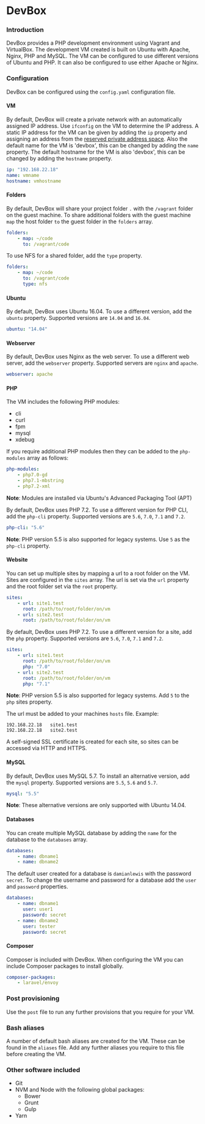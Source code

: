 # DevBox

### Introduction
DevBox provides a PHP development environment using Vagrant and VirtualBox. The development VM created is built on Ubuntu with Apache, Nginx, PHP and MySQL. The VM can be configured to use different versions of Ubuntu and PHP. It can also be configured to use either Apache or Nginx.


### Configuration
DevBox can be configured using the `config.yaml` configuration file.


#### VM
By default, DevBox will create a private network with an automatically assigned IP address. Use `ifconfig` on the VM to determine the IP address. A static IP address for the VM can be given by adding the `ip` property and assigning an address from the [reserved private address space](https://en.wikipedia.org/wiki/Private_network#Private_IPv4_address_spaces). Also the default name for the VM is 'devbox', this can be changed by adding the `name` property. The default hostname for the VM is also 'devbox', this can be changed by adding the `hostname` property.
```yaml
ip: "192.168.22.18"
name: vmname
hostname: vmhostname
```


#### Folders
By default, DevBox will share your project folder `.` with the `/vagrant` folder on the guest machine. To share additional folders with the guest machine `map` the host folder `to` the guest folder in the `folders` array.
```yaml
folders:
    - map: ~/code
      to: /vagrant/code
```

To use NFS for a shared folder, add the `type` property.
```yaml
folders:
    - map: ~/code
      to: /vagrant/code
      type: nfs
```


#### Ubuntu
By default, DevBox uses Ubuntu 16.04. To use a different version, add the `ubuntu` property. Supported versions are `14.04` and `16.04`. 
```yaml
ubuntu: "14.04"
```


#### Webserver
By default, DevBox uses Nginx as the web server. To use a different web server, add the `webserver` property. Supported servers are `nginx` and `apache`. 
```yaml
webserver: apache
```


#### PHP
The VM includes the following PHP modules:
- cli
- curl
- fpm
- mysql
- xdebug

If you require additional PHP modules then they can be added to the `php-modules` array as follows:
```yaml
php-modules:
    - php7.0-gd
    - php7.1-mbstring
    - php7.2-xml
```
**Note**: Modules are installed via Ubuntu's Advanced Packaging Tool (APT)

By default, DevBox uses PHP 7.2. To use a different version for PHP CLI, add the `php-cli` property. Supported versions are `5.6`, `7.0`, `7.1` and `7.2`.
```yaml
php-cli: "5.6"
```
**Note**: PHP version 5.5 is also supported for legacy systems. Use `5` as the `php-cli` property.


#### Website
You can set up multiple sites by mapping a url to a root folder on the VM. Sites are configured in the `sites` array. The url is set via the `url` property and the root folder set via the `root` property.
```yaml
sites:
    - url: site1.test
      root: /path/to/root/folder/on/vm
    - url: site2.test
      root: /path/to/root/folder/on/vm
```

By default, DevBox uses PHP 7.2. To use a different version for a site, add the `php` property. Supported versions are `5.6`, `7.0`, `7.1` and `7.2`.
```yaml
sites:
    - url: site1.test
      root: /path/to/root/folder/on/vm
      php: "7.0"
    - url: site2.test
      root: /path/to/root/folder/on/vm
      php: "7.1"
```
**Note**: PHP version 5.5 is also supported for legacy systems. Add `5` to the `php` sites property.

The url must be added to your machines `hosts` file. Example: 
```
192.168.22.18   site1.test
192.168.22.18   site2.test
```

A self-signed SSL certificate is created for each site, so sites can be accessed via HTTP and HTTPS. 


#### MySQL
By default, DevBox uses MySQL 5.7. To install an alternative version, add the `mysql` property. Supported versions are `5.5`, `5.6` and `5.7`. 
```yaml
mysql: "5.5"
```
**Note**: These alternative versions are only supported with Ubuntu 14.04.

#### Databases
You can create multiple MySQL database by adding the `name` for the database to the `databases` array.
```yaml
databases:
    - name: dbname1
    - name: dbname2
```

The default user created for a database is `damianlewis` with the password `secret`. To change the username and password for a database add the `user` and `password` properties.
```yaml
databases:
    - name: dbname1
      user: user1
      password: secret
    - name: dbname2
      user: tester
      password: secret
```


#### Composer
Composer is included with DevBox. When configuring the VM you can include Composer packages to install globally.
```yaml
composer-packages:
    - laravel/envoy
```


### Post provisioning
Use the `post` file to run any further provisions that you require for your VM.


### Bash aliases
A number of default bash aliases are created for the VM. These can be found in the `aliases` file. Add any further aliases you require to this file before creating the VM.


### Other software included
- Git
- NVM and Node with the following global packages:
    - Bower
    - Grunt
    - Gulp
- Yarn